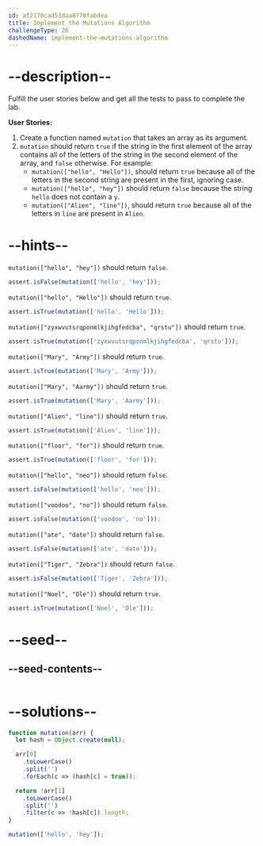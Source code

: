 ```yaml
---
id: af2170cad53daa0770fabdea
title: Implement the Mutations Algorithm
challengeType: 26
dashedName: implement-the-mutations-algorithm
---
```


# --description--

Fulfill the user stories below and get all the tests to pass to complete the lab.

**User Stories:**

1. Create a function named `mutation` that takes an array as its argument.
1. `mutation` should return `true` if the string in the first element of the array contains all of the letters of the string in the second element of the array, and `false` otherwise. For example:
    - `mutation(["hello", "Hello"])`, should return `true` because all of the letters in the second string are present in the first, ignoring case.
    - `mutation(["hello", "hey"])` should return `false` because the string `hello` does not contain a `y`.
    - `mutation(["Alien", "line"])`, should return `true` because all of the letters in `line` are present in `Alien`.

# --hints--

`mutation(["hello", "hey"])` should return `false`.

```js
assert.isFalse(mutation(['hello', 'hey']));
```

`mutation(["hello", "Hello"])` should return `true`.

```js
assert.isTrue(mutation(['hello', 'Hello']));
```

`mutation(["zyxwvutsrqponmlkjihgfedcba", "qrstu"])` should return `true`.

```js
assert.isTrue(mutation(['zyxwvutsrqponmlkjihgfedcba', 'qrstu']));
```

`mutation(["Mary", "Army"])` should return `true`.

```js
assert.isTrue(mutation(['Mary', 'Army']));
```

`mutation(["Mary", "Aarmy"])` should return `true`.

```js
assert.isTrue(mutation(['Mary', 'Aarmy']));
```

`mutation(["Alien", "line"])` should return `true`.

```js
assert.isTrue(mutation(['Alien', 'line']));
```

`mutation(["floor", "for"])` should return `true`.

```js
assert.isTrue(mutation(['floor', 'for']));
```

`mutation(["hello", "neo"])` should return `false`.

```js
assert.isFalse(mutation(['hello', 'neo']));
```

`mutation(["voodoo", "no"])` should return `false`.

```js
assert.isFalse(mutation(['voodoo', 'no']));
```

`mutation(["ate", "date"])` should return `false`.

```js
assert.isFalse(mutation(['ate', 'date']));
```

`mutation(["Tiger", "Zebra"])` should return `false`.

```js
assert.isFalse(mutation(['Tiger', 'Zebra']));
```

`mutation(["Noel", "Ole"])` should return `true`.

```js
assert.isTrue(mutation(['Noel', 'Ole']));
```

# --seed--

## --seed-contents--

```js
```

# --solutions--

```js
function mutation(arr) {
  let hash = Object.create(null);

  arr[0]
    .toLowerCase()
    .split('')
    .forEach(c => (hash[c] = true));

  return !arr[1]
    .toLowerCase()
    .split('')
    .filter(c => !hash[c]).length;
}

mutation(['hello', 'hey']);
```

